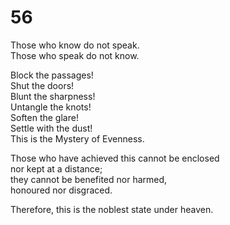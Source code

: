 # 56

Those who know do not speak.<br/>
Those who speak do not know.<br/>

Block the passages!<br/>
Shut the doors!<br/>
Blunt the sharpness!<br/>
Untangle the knots!<br/>
Soften the glare!<br/>
Settle with the dust!<br/>
This is the Mystery of Evenness.<br/>

Those who have achieved this cannot be enclosed<br/>
nor kept at a distance;<br/>
they cannot be benefited nor harmed,<br/>
honoured nor disgraced.<br/>

Therefore, this is the noblest state under heaven.<br/>